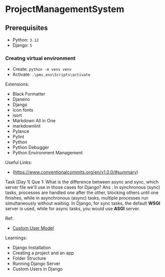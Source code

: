 # ProjectManagementSystem

## Prerequisites

- Python: `3.12`
- Django: `5`

### Creatng virtual environment

- Create: `python -m venv venv`
- Activate: `.\pms_env\Scripts\activate`
  
Extensions:

- Black Formatter
- Djaneiro
- Django
- Icon fonts
- isort
- Markdown All in One
- markdownlint
- Pylance
- Pylint
- Python
- Python Debugger
- Python Environment Management
  
Useful Links:

- (<https://www.conventionalcommits.org/en/v1.0.0/#summary>)
  
Task [Day 1]
Que 1: What is the difference between async and sync, which server file we'll use in those cases for Django?
Ans : In synchronous (sync) tasks, processes are handled one after the other, blocking others until one finishes, while in asynchronous (async) tasks, multiple processes run simultaneously without waiting. In Django, for sync tasks, the default **WSGI** server is used, while for async tasks, you would use **ASGI** server.

Ref:

- [Custom User Model](https://simpleisbetterthancomplex.com/tutorial/2016/07/22/how-to-extend-django-user-model.html)

Learnings:

- Django Installation
- Creating a project and an app
- Folder Structure
- Running Django Server
- Custom Users in Django
  